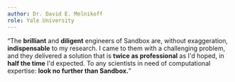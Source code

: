 ```yaml
---
author: Dr. David E. Melnikoff
role: Yale University
---
```


“The **brilliant** and **diligent** engineers of Sandbox are,
without exaggeration, **indispensable** to my research. I came to
them with a challenging problem, and they delivered a solution that is
**twice as professional** as I'd hoped, in **half the time** I'd
expected. To any scientists in need of computational expertise:
**look no further than Sandbox.**”
